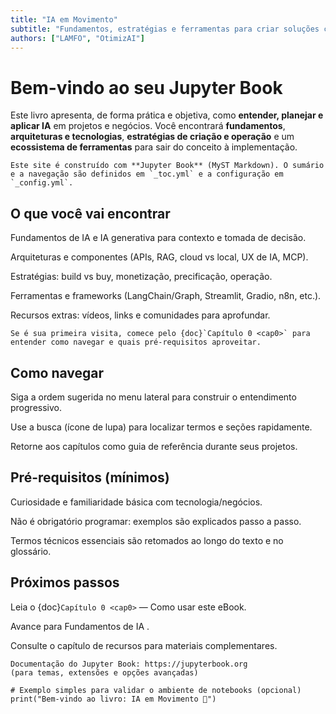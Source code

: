 ```yaml
---
title: "IA em Movimento"
subtitle: "Fundamentos, estratégias e ferramentas para criar soluções com Inteligência Artificial"
authors: ["LAMFO", "OtimizAI"]
---
```


# Bem-vindo ao seu Jupyter Book

Este livro apresenta, de forma prática e objetiva, como **entender, planejar e aplicar IA** em projetos e negócios. Você encontrará **fundamentos**, **arquiteturas e tecnologias**, **estratégias de criação e operação** e um **ecossistema de ferramentas** para sair do conceito à implementação.

```{note}
Este site é construído com **Jupyter Book** (MyST Markdown). O sumário e a navegação são definidos em `_toc.yml` e a configuração em `_config.yml`.
```
## O que você vai encontrar

Fundamentos de IA e IA generativa para contexto e tomada de decisão.

Arquiteturas e componentes (APIs, RAG, cloud vs local, UX de IA, MCP).

Estratégias: build vs buy, monetização, precificação, operação.

Ferramentas e frameworks (LangChain/Graph, Streamlit, Gradio, n8n, etc.).

Recursos extras: vídeos, links e comunidades para aprofundar.

```{tip}
Se é sua primeira visita, comece pelo {doc}`Capítulo 0 <cap0>` para entender como navegar e quais pré-requisitos aproveitar.
```

## Como navegar

Siga a ordem sugerida no menu lateral para construir o entendimento progressivo.

Use a busca (ícone de lupa) para localizar termos e seções rapidamente.

Retorne aos capítulos como guia de referência durante seus projetos.

## Pré-requisitos (mínimos)

Curiosidade e familiaridade básica com tecnologia/negócios.

Não é obrigatório programar: exemplos são explicados passo a passo.

Termos técnicos essenciais são retomados ao longo do texto e no glossário.

## Próximos passos

Leia o {doc}`Capítulo 0 <cap0>`
 — Como usar este eBook.

Avance para Fundamentos de IA
.

Consulte o capítulo de recursos para materiais complementares.

```{seealso}
Documentação do Jupyter Book: https://jupyterbook.org  
(para temas, extensões e opções avançadas)
```
```{code}
# Exemplo simples para validar o ambiente de notebooks (opcional)
print("Bem-vindo ao livro: IA em Movimento 🚀")
```

```{tableofcontents}
```